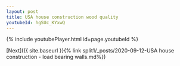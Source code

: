 ```yaml
---
layout: post
title: USA house construction wood quality
youtubeId: hgSUc_KYxwQ
---
```


{% include youtubePlayer.html id=page.youtubeId %}

[Next]({{ site.baseurl }}{% link split1/_posts/2020-09-12-USA house construction - load bearing walls.md%})
